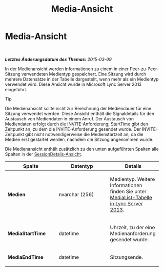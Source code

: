 ﻿---
title: Media-Ansicht
TOCTitle: Media-Ansicht
ms:assetid: 1a7b2e59-082e-4188-98ae-48ae9bd3494a
ms:mtpsurl: https://technet.microsoft.com/de-de/library/JJ687981(v=OCS.15)
ms:contentKeyID: 49890644
ms.date: 05/19/2016
mtps_version: v=OCS.15
ms.translationtype: HT
---

# Media-Ansicht

 

_**Letztes Änderungsdatum des Themas:** 2015-03-09_

In der Medienansicht werden Informationen zu einem in einer Peer-zu-Peer-Sitzung verwendeten Medientyp gespeichert. Eine Sitzung wird durch mehrere Datensätze in der Tabelle dargestellt, wenn mehr als ein Medientyp verwendet wird. Diese Ansicht wurde in Microsoft Lync Server 2013 eingeführt.


> [!TIP]
> Die Medienansicht sollte nicht zur Berechnung der Mediendauer für eine Sitzung verwendet werden. Diese Ansicht enthält die Signaldetails für den Austausch von Mediendaten in einem Anruf. Der Austausch von Mediendaten erfolgt durch die INVITE-Anforderung; StartTime gibt den Zeitpunkt an, zu dem die INVITE-Anforderung gesendet wurde. Der INVITE-Zeitpunkt gibt nicht notwendigerweise die Medienstartzeit an, da die Medien erst gestartet werden, nachdem die Sitzung angenommen wurde.



Die Medienansicht enthält zusätzlich zu den unten aufgeführten Spalten alle Spalten in der [SessionDetails-Ansicht](lync-server-2013-sessiondetails-view.md).


<table>
<colgroup>
<col style="width: 33%" />
<col style="width: 33%" />
<col style="width: 33%" />
</colgroup>
<thead>
<tr class="header">
<th>Spalte</th>
<th>Datentyp</th>
<th>Details</th>
</tr>
</thead>
<tbody>
<tr class="odd">
<td><p><strong>Medien</strong></p></td>
<td><p>nvarchar (256)</p></td>
<td><p>Medientyp. Weitere Informationen finden Sie unter <a href="lync-server-2013-medialist-table.md">MediaList-Tabelle in Lync Server 2013</a>.</p></td>
</tr>
<tr class="even">
<td><p><strong>MediaStartTime</strong></p></td>
<td><p>datetime</p></td>
<td><p>Uhrzeit, zu der eine Medienanforderung gesendet wurde.</p></td>
</tr>
<tr class="odd">
<td><p><strong>MediaEndTime</strong></p></td>
<td><p>datetime</p></td>
<td><p>Sitzungsende.</p></td>
</tr>
</tbody>
</table>

